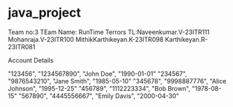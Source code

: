 # java_project


Team no:3 
TEam Name: RunTime Terrors
TL:Naveenkumar.V-23ITR111
Mohanraja.V-23ITR100
MithikKarthikeyan.K-23ITR098
Karthikeyan.R-23ITR081


Account Details

"123456", "1234567890", "John Doe", "1990-01-01"
"234567", "9876543210", "Jane Smith", "1985-05-10"
"345678", "9998887776", "Alice Johnson", "1995-12-25"
"456789", "1112223334", "Bob Brown", "1978-08-15"
"567890", "4445556667", "Emily Davis", "2000-04-30"
